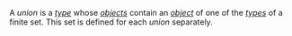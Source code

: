 A *union* is a [*type*](./_.md) whose [*objects*](./../../Object/_.md) contain an [*object*](./../../Object/_.md) of one of the [*types*](./_.md) of a finite set. This set is defined for each *union* separately.